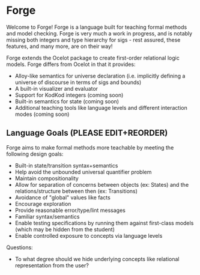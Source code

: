 # Forge

Welcome to Forge! Forge is a language built for teaching formal methods and model checking. Forge is very much a work in progress, and is notably missing both integers and type hierarchy for sigs - rest assured, these features, and many more, are on their way!

Forge extends the Ocelot package to create first-order relational logic models. Forge differs from Ocelot in that it provides:
- Alloy-like semantics for universe declaration (i.e. implicitly defining a universe of discourse in terms of sigs and bounds)
- A built-in visualizer and evaluator
- Support for KodKod integers (coming soon)
- Built-in semantics for state (coming soon)
- Additional teaching tools like language levels and different interaction modes (coming soon)

## Language Goals (PLEASE EDIT+REORDER)

Forge aims to make formal methods more teachable by meeting the following design goals:
- Built-in state/transition syntax+semantics
- Help avoid the unbounded universal quantifier problem
- Maintain compositionality
- Allow for separation of concerns between objects (ex: States) and the relations/structure between then (ex: Transitions)
- Avoidance of "global" values like facts
- Encourage exploration
- Provide reasonable error/type/lint messages
- Familiar syntax/semantics
- Enable testing specifications by running them against first-class models (which may be hidden from the student)
- Enable controlled exposure to concepts via language levels

Questions:
- To what degree should we hide underlying concepts like relational representation from the user?

